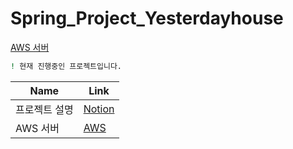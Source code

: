 # Spring_Project_Yesterdayhouse


[AWS 서버](http://3.36.150.146:8080/home)


```sh
! 현재 진행중인 프로젝트입니다.
```

| Name | Link |
| ------ | ------ |
| 프로젝트 설명 | [Notion](https://www.notion.so/Yesterdayhouse-ee92b2f5050f4f6a9972f8b25682ba84) |
| AWS 서버 | [AWS](http://3.36.150.146:8080/home) |
